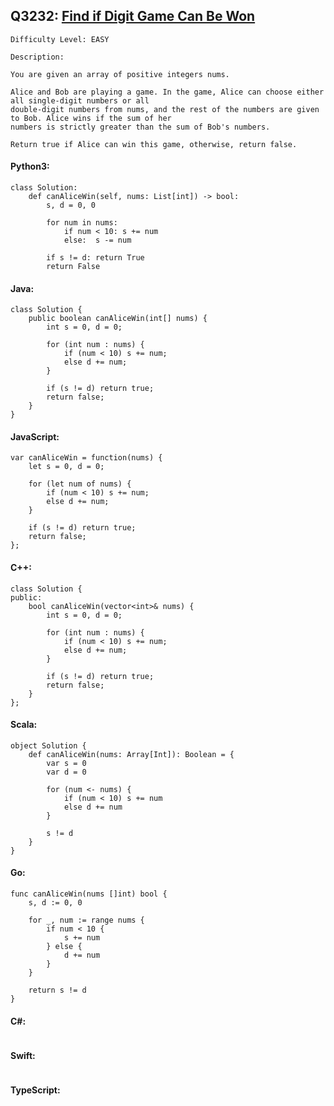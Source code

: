 ## Q3232: [Find if Digit Game Can Be Won](https://leetcode.com/problems/find-if-digit-game-can-be-won/)

```
Difficulty Level: EASY
```

```
Description:

You are given an array of positive integers nums.

Alice and Bob are playing a game. In the game, Alice can choose either all single-digit numbers or all
double-digit numbers from nums, and the rest of the numbers are given to Bob. Alice wins if the sum of her
numbers is strictly greater than the sum of Bob's numbers.

Return true if Alice can win this game, otherwise, return false.
```

#### Python3:

```
class Solution:
    def canAliceWin(self, nums: List[int]) -> bool:
        s, d = 0, 0

        for num in nums:
            if num < 10: s += num
            else:  s -= num

        if s != d: return True
        return False
```

#### Java:

```
class Solution {
    public boolean canAliceWin(int[] nums) {
        int s = 0, d = 0;

        for (int num : nums) {
            if (num < 10) s += num;
            else d += num;
        }

        if (s != d) return true;
        return false;
    }
}
```

#### JavaScript:

```
var canAliceWin = function(nums) {
    let s = 0, d = 0;

    for (let num of nums) {
        if (num < 10) s += num;
        else d += num;
    }

    if (s != d) return true;
    return false;
};
```

#### C++:

```
class Solution {
public:
    bool canAliceWin(vector<int>& nums) {
        int s = 0, d = 0;

        for (int num : nums) {
            if (num < 10) s += num;
            else d += num;
        }

        if (s != d) return true;
        return false;
    }
};
```

#### Scala:

```
object Solution {
    def canAliceWin(nums: Array[Int]): Boolean = {
        var s = 0
        var d = 0

        for (num <- nums) {
            if (num < 10) s += num
            else d += num
        }

        s != d
    }
}
```

#### Go:

```
func canAliceWin(nums []int) bool {
    s, d := 0, 0

    for _, num := range nums {
        if num < 10 {
            s += num
        } else {
            d += num
        }
    }

    return s != d
}
```

#### C#:

```

```

#### Swift:

```

```

#### TypeScript:

```

```